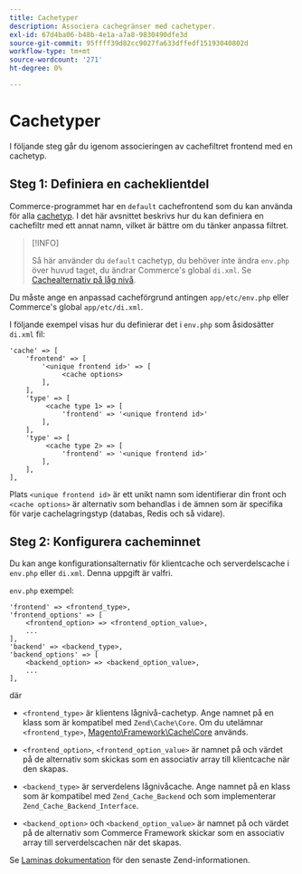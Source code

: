 ```yaml
---
title: Cachetyper
description: Associera cachegränser med cachetyper.
exl-id: 67d4ba06-b48b-4e1a-a7a8-9830490dfe3d
source-git-commit: 95ffff39d82cc9027fa633dffedf15193040802d
workflow-type: tm+mt
source-wordcount: '271'
ht-degree: 0%

---
```


# Cachetyper

I följande steg går du igenom associeringen av cachefiltret frontend med en cachetyp.

## Steg 1: Definiera en cacheklientdel

Commerce-programmet har en `default` cachefrontend som du kan använda för alla [cachetyp](../cli/manage-cache.md#clean-and-flush-cache-types). I det här avsnittet beskrivs hur du kan definiera en cachefiltr med ett annat namn, vilket är bättre om du tänker anpassa filtret.

>[!INFO]
>
>Så här använder du `default` cachetyp, du behöver inte ändra `env.php` över huvud taget, du ändrar Commerce&#39;s global `di.xml`. Se [Cachealternativ på låg nivå](cache-options.md).

Du måste ange en anpassad cacheförgrund antingen `app/etc/env.php` eller Commerce&#39;s global `app/etc/di.xml`.

I följande exempel visas hur du definierar det i `env.php` som åsidosätter `di.xml` fil:

```php?start_inline=1
'cache' => [
    'frontend' => [
        '<unique frontend id>' => [
             <cache options>
        ],
    ],
    'type' => [
         <cache type 1> => [
             'frontend' => '<unique frontend id>'
        ],
    ],
    'type' => [
         <cache type 2> => [
             'frontend' => '<unique frontend id>'
        ],
    ],
],
```

Plats `<unique frontend id>` är ett unikt namn som identifierar din front och `<cache options>` är alternativ som behandlas i de ämnen som är specifika för varje cachelagringstyp (databas, Redis och så vidare).

## Steg 2: Konfigurera cacheminnet

Du kan ange konfigurationsalternativ för klientcache och serverdelscache i `env.php` eller `di.xml`. Denna uppgift är valfri.

`env.php` exempel:

```php?start_inline=1
'frontend' => <frontend_type>,
'frontend_options' => [
    <frontend_option> => <frontend_option_value>,
    ...
],
'backend' => <backend_type>,
'backend_options' => [
    <backend_option> => <backend_option_value>,
    ...
],
```

där

- `<frontend_type>` är klientens lågnivå-cachetyp. Ange namnet på en klass som är kompatibel med `Zend\Cache\Core`.
Om du utelämnar `<frontend_type>`, [Magento\Framework\Cache\Core](https://github.com/magento/magento2/blob/2.4/lib/internal/Magento/Framework/Cache/Core.php) används.

- `<frontend_option>`, `<frontend_option_value>` är namnet på och värdet på de alternativ som skickas som en associativ array till klientcache när den skapas.
- `<backend_type>` är serverdelens lågnivåcache. Ange namnet på en klass som är kompatibel med `Zend_Cache_Backend` och som implementerar `Zend_Cache_Backend_Interface`.
- `<backend_option>` och `<backend_option_value>` är namnet på och värdet på de alternativ som Commerce Framework skickar som en associativ array till serverdelscachen när det skapas.

Se [Laminas dokumentation](https://docs.laminas.dev/) för den senaste Zend-informationen.
